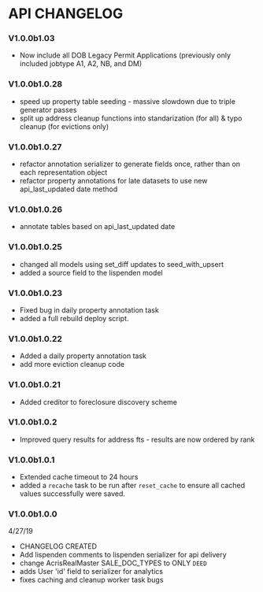 # API CHANGELOG


### V1.0.0b1.03
- Now include all DOB Legacy Permit Applications (previously only included jobtype A1, A2, NB, and DM)

### V1.0.0b1.0.28
- speed up property table seeding - massive slowdown due to triple generator passes
- split up address cleanup functions into standarization (for all) & typo cleanup (for evictions only)

### V1.0.0b1.0.27
- refactor annotation serializer to generate fields once, rather than on each representation object
- refactor property annotations for late datasets to use new api_last_updated date method

### V1.0.0b1.0.26
- annotate tables based on api_last_updated date

### V1.0.0b1.0.25
- changed all models using set_diff updates to seed_with_upsert
- added a source field to the lispenden model

### V1.0.0b1.0.23
- Fixed bug in daily property annotation task
- added a full rebuild deploy script.

### V1.0.0b1.0.22
- Added a daily property annotation task
- add more eviction cleanup code

### V1.0.0b1.0.21
- Added creditor to foreclosure discovery scheme

### V1.0.0b1.0.2
- Improved query results for address fts - results are now ordered by rank

### V1.0.0b1.0.1
- Extended cache timeout to 24 hours
- added a `recache` task to be run after `reset_cache` to ensure all cached values successfully were saved.

### V1.0.0b1.0.0
4/27/19
- CHANGELOG CREATED
- Add lispenden comments to lispenden serializer for api delivery
- change AcrisRealMaster SALE_DOC_TYPES to ONLY `DEED`
- adds User 'id' field to serializer for analytics
- fixes caching and cleanup worker task bugs
